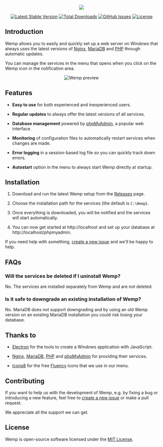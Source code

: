 <p align="center"><img src="https://user-images.githubusercontent.com/69470382/125867402-6a8af134-1e03-4d98-b1df-c347a2849c4e.png"></p>

<p align="center">
<a href="https://github.com/electronfriends/wemp/releases/latest"><img src="https://img.shields.io/github/v/release/electronfriends/wemp.svg?style=flat-square" alt="Latest Stable Version"></a>
<a href="https://github.com/electronfriends/wemp/releases"><img src="https://img.shields.io/github/downloads/electronfriends/wemp/total.svg?style=flat-square" alt="Total Downloads"></a>
<a href="https://github.com/electronfriends/wemp/issues"><img src="https://img.shields.io/github/issues/electronfriends/wemp.svg?style=flat-square" alt="GitHub Issues"></a>
<a href="LICENSE"><img src="https://img.shields.io/github/license/electronfriends/wemp.svg?style=flat-square" alt="License"></a>
</p>

## Introduction

Wemp allows you to easily and quickly set up a web server on Windows that always uses the latest versions of [Nginx](https://nginx.org), [MariaDB](https://mariadb.org) and [PHP](https://php.net) through automatic updates.

You can manage the services in the menu that opens when you click on the Wemp icon in the notification area.

<p align="center"><img src="https://github.com/electronfriends/wemp/assets/69470382/ef05b121-1b4d-4a9e-aedd-35961e666d78" alt="Wemp preview"></p>

## Features

- **Easy to use** for both experienced and inexperienced users.

- **Regular updates** to always offer the latest versions of all services.

- **Database management** powered by [phpMyAdmin](https://www.phpmyadmin.net), a popular web interface.

- **Monitoring** of configuration files to automatically restart services when changes are made.

- **Error logging** in a session-based log file so you can quickly track down errors.

- **Autostart** option in the menu to always start Wemp directly at startup.

## Installation

1. Download and run the latest Wemp setup from the [Releases](https://github.com/electronfriends/wemp/releases/latest) page.

2. Choose the installation path for the services (the default is `C:\Wemp`).

3. Once everything is downloaded, you will be notified and the services will start automatically.

4. You can now get started at http://localhost and set up your database at http://localhost/phpmyadmin.

If you need help with something, [create a new issue](https://github.com/electronfriends/wemp/issues/new) and we'll be happy to help.

## FAQs

### Will the services be deleted if I uninstall Wemp?

No. The services are installed separately from Wemp and are not deleted.

### Is it safe to downgrade an existing installation of Wemp?

No. MariaDB does not support downgrading and by using an old Wemp version on an existing MariaDB installation you could risk losing your database.

## Thanks to

- [Electron](https://www.electronjs.org) for the tools to create a Windows application with JavaScript.

- [Nginx](https://nginx.org), [MariaDB](https://mariadb.org), [PHP](https://php.net) and [phpMyAdmin](https://www.phpmyadmin.net) for providing their services.

- [Icons8](https://icons8.com) for the free [Fluency](https://icons8.com/icons/fluency) icons that we use in our menu.

## Contributing

If you want to help us with the development of Wemp, e.g. by fixing a bug or introducing a new feature, feel free to [create a new issue](https://github.com/electronfriends/wemp/issues/new) or make a pull request.

We appreciate all the support we can get.

## License

Wemp is open-source software licensed under the [MIT License](LICENSE).
